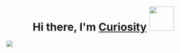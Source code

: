 <h1 align="center">Hi there, I'm <a href="https://vk.com/curiosity_ds" target="_blank">Curiosity</a> 
<img src="https://github.com/CuriosityDS/More-gifs/blob/I'm-definitely-a-programmer/1d13abdbefe9ba7af8f0455a90f88b0e.gif" height="64"/></h1>
<a href="https://www.youtube.com/watch?v=1DcgczDzQPk"><img src="https://readme-typing-svg.herokuapp.com?font=Fira+Code&size=25&duration=4000&pause=1000&color=F73318&center=true&vCenter=true&random=false&width=450&height=70&lines=Booooo!+Happy+Halloween!;from+Curiosity"/></a>
